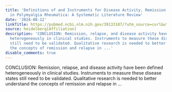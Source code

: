 ```yaml
---
title: 'Definitions of and Instruments for Disease Activity, Remission, and Relapse
  in Polymyalgia Rheumatica: A Systematic Literature Review'
date: '2024-08-12'
linkTitle: https://pubmed.ncbi.nlm.nih.gov/39133187/?utm_source=curl&utm_medium=rss&utm_campaign=pubmed-2&utm_content=1FakS-2QOkCT8HsMOQP1bCRQ4YzyumYOmxmF0moLsQ3dFB1E9V&fc=20220326224207&ff=20240813182518&v=2.18.0.post9+e462414
source: heidelberg[Affiliation]
description: 'CONCLUSION: Remission, relapse, and disease activity have been defined
  heterogeneously in clinical studies. Instruments to measure these disease states
  still need to be validated. Qualitative research is needed to better understand
  the concepts of remission and relapse in ...'
disable_comments: true
---
```

CONCLUSION: Remission, relapse, and disease activity have been defined heterogeneously in clinical studies. Instruments to measure these disease states still need to be validated. Qualitative research is needed to better understand the concepts of remission and relapse in ...